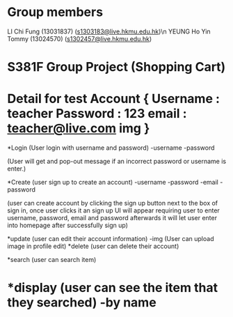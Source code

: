 # Group members
LI Chi Fung (13031837) (s1303183@live.hkmu.edu.hk)\n
YEUNG Ho Yin Tommy (13024570) (s1302457@live.hkmu.edu.hk)

# S381F Group Project (Shopping Cart)
Detail for test Account {
Username : teacher
Password : 123
email : teacher@live.com
img
}
=============================================================
*Login (User login with username and password)
-username
-password

(User will get and pop-out message if an incorrect password or username is enter.)


*Create (user sign up to create an account)
-username
-password
-email
-password

 (user can create account by clicking the sign up button next to the box of sign in, once user clicks it an sign up UI
 will appear requiring user to enter username, password, email and password afterwards it will let user enter into homepage after successfully sign up)

*update (user can edit their account information)
-img
(User can upload image in profile edit)
*delete (user can delete their account)

*search (user can search item)

*display (user can see the item that they searched)
-by name
============================================================
